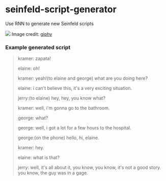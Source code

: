 # seinfeld-script-generator
Use RNN to generate new Seinfeld scripts

![](https://media.giphy.com/media/rwPeS2T20mN1K/giphy.gif)
Image credit: [giphy](https://giphy.com/)

### Example generated script

>kramer: zapata!
>
>elaine: oh!
>
>kramer: yeah!(to elaine and george) what are you doing here?
>
>elaine: i can't believe this, it's a very exciting situation.
>
>jerry:(to elaine) hey, hey, you know what?
>
>kramer: well, i'm gonna go to the bathroom.
>
>george: what?
>
>george: well, i got a lot for a few hours to the hospital.
>
>george:(on the phone) hello, hi, elaine.
>
>kramer: hey.
>
>elaine: what is that?
>
>jerry: well, it's all about it, you know, you know, it's not a good story. you know, the guy was in a gage.

